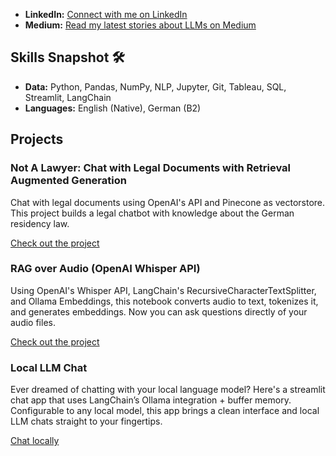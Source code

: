 
- **LinkedIn:** [Connect with me on LinkedIn](http://linkedin.com/in/ingridwstevens/)
- **Medium:** [Read my latest stories about LLMs on Medium](https://medium.com/@ingridwickstevens)

## Skills Snapshot 🛠️
- **Data:** Python, Pandas, NumPy, NLP, Jupyter, Git, Tableau, SQL, Streamlit, LangChain
- **Languages:** English (Native), German (B2)

## Projects

### Not A Lawyer: Chat with Legal Documents with Retrieval Augmented Generation
Chat with legal documents using OpenAI's API and Pinecone as vectorstore. This project builds a legal chatbot with knowledge about the German residency law.

[Check out the project](https://github.com/ingridstevens/lawyer)

### RAG over Audio (OpenAI Whisper API)
Using OpenAI's Whisper API, LangChain's RecursiveCharacterTextSplitter, and Ollama Embeddings, this notebook converts audio to text, tokenizes it, and generates embeddings. Now you can ask questions directly of your audio files.

[Check out the project](https://github.com/ingridstevens/whisper-audio-transcriber/tree/main)

### Local LLM Chat
Ever dreamed of chatting with your local language model? Here's a streamlit chat app that uses LangChain’s Ollama integration + buffer memory. Configurable to any local model, this app brings a clean interface and local LLM chats straight to your fingertips.

[Chat locally](https://github.com/ingridstevens/local-model-chat)
